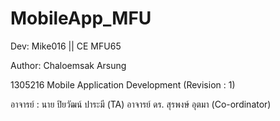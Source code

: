 # MobileApp_MFU
Dev: Mike016 || CE MFU65

Author: Chaloemsak Arsung

1305216 Mobile Application Development (Revision : 1)

อาจารย์ : นาย ปิยวัฒน์ ปาระมี (TA) อาจารย์ ดร. สุรพงษ์ อุตมา (Co-ordinator)
